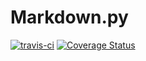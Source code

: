 # Markdown.py

[![travis-ci](https://travis-ci.org/fakepoet/markdown.py.svg)](https://travis-ci.org/fakepoet/markdown.py)
[![Coverage Status](https://coveralls.io/repos/github/fakepoet/markdown.py/badge.svg?branch=master)](https://coveralls.io/github/fakepoet/markdown.py?branch=master)
